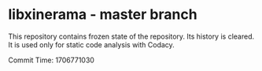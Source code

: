 # libxinerama - master branch

This repository contains frozen state of the repository.
Its history is cleared. It is used only for static code
analysis with Codacy.

Commit Time: 1706771030
